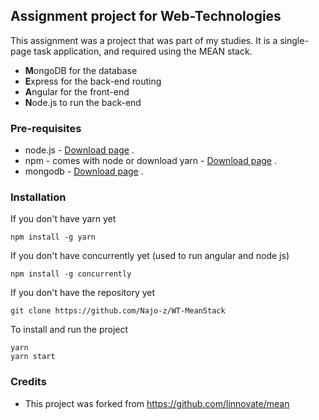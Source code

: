 ## Assignment project for Web-Technologies

This assignment was a project that was part of my studies.
It is a single-page task application, and required using the MEAN stack.

- **M**ongoDB for the database
- **E**xpress for the back-end routing
- **A**ngular for the front-end
- **N**ode.js to run the back-end

### Pre-requisites

- node.js - [Download page](https://nodejs.org/en/download/) .
- npm - comes with node or download yarn - [Download page](https://yarnpkg.com/lang/en/docs/install) .
- mongodb - [Download page](https://www.mongodb.com/download-center/community) .

### Installation

If you don't have yarn yet
```
npm install -g yarn
```

If you don't have concurrently yet (used to run angular and node js)
```
npm install -g concurrently
```

If you don't have the repository yet
```
git clone https://github.com/Najo-z/WT-MeanStack
```

To install and run the project
```
yarn
yarn start
```

### Credits

- This project was forked from https://github.com/linnovate/mean


